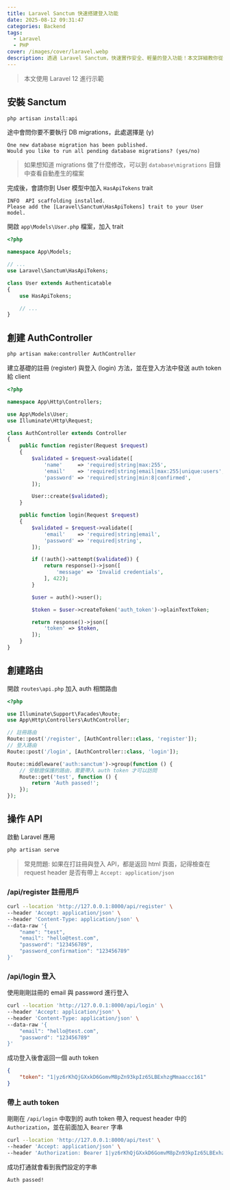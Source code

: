 ```yaml
---
title: Laravel Sanctum 快速搭建登入功能
date: 2025-08-12 09:31:47
categories: Backend
tags:
  - Laravel
  - PHP
cover: /images/cover/laravel.webp
description: 透過 Laravel Sanctum，快速實作安全、輕量的登入功能！本文詳細教你從安裝、設定到 API 驗證流程，一步步完成 Laravel 基本登入系統，適合新手開發者快速上手。
---
```


> 本文使用 Laravel 12 進行示範

## 安裝 Sanctum

```bash
php artisan install:api
```

途中會問你要不要執行 DB migrations，此處選擇是 (y)

```
One new database migration has been published.
Would you like to run all pending database migrations? (yes/no)
```

> 如果想知道 migrations 做了什麼修改，可以到 `database\migrations` 目錄中查看自動產生的檔案

完成後，會請你到 User 模型中加入 `HasApiTokens` trait

```
INFO  API scaffolding installed.
Please add the [Laravel\Sanctum\HasApiTokens] trait to your User model.
```

開啟 `app\Models\User.php` 檔案，加入 trait

```php
<?php

namespace App\Models;

// ...
use Laravel\Sanctum\HasApiTokens;

class User extends Authenticatable
{
    use HasApiTokens;

    // ...
}
```

## 創建 AuthController

```bash
php artisan make:controller AuthController
```

建立基礎的註冊 (register) 與登入 (login) 方法，並在登入方法中發送 auth token 給 client

```php
<?php

namespace App\Http\Controllers;

use App\Models\User;
use Illuminate\Http\Request;

class AuthController extends Controller
{
    public function register(Request $request)
    {
        $validated = $request->validate([
            'name'     => 'required|string|max:255',
            'email'    => 'required|string|email|max:255|unique:users',
            'password' => 'required|string|min:8|confirmed',
        ]);

        User::create($validated);
    }

    public function login(Request $request)
    {
        $validated = $request->validate([
            'email'    => 'required|string|email',
            'password' => 'required|string',
        ]);

        if (!auth()->attempt($validated)) {
            return response()->json([
                'message' => 'Invalid credentials',
            ], 422);
        }

        $user = auth()->user();

        $token = $user->createToken('auth_token')->plainTextToken;

        return response()->json([
            'token' => $token,
        ]);
    }
}
```

## 創建路由

開啟 `routes\api.php` 加入 auth 相關路由

```php
<?php

use Illuminate\Support\Facades\Route;
use App\Http\Controllers\AuthController;

// 註冊路由
Route::post('/register', [AuthController::class, 'register']);
// 登入路由
Route::post('/login', [AuthController::class, 'login']);

Route::middleware('auth:sanctum')->group(function () {
    // 受驗證保護的路由，需要帶入 auth token 才可以訪問
    Route::get('test', function () {
        return 'Auth passed!';
    });
});
```

## 操作 API

啟動 Laravel 應用

```bash
php artisan serve
```

> 常見問題: 如果在打註冊與登入 API，都是返回 html 頁面，記得檢查在 request header 是否有帶上 `Accept: application/json`

### /api/register 註冊用戶

```bash
curl --location 'http://127.0.0.1:8000/api/register' \
--header 'Accept: application/json' \
--header 'Content-Type: application/json' \
--data-raw '{
    "name": "test",
    "email": "hello@test.com",
    "password": "123456789",
    "password_confirmation": "123456789"
}'
```

### /api/login 登入

使用剛剛註冊的 email 與 password 進行登入

```bash
curl --location 'http://127.0.0.1:8000/api/login' \
--header 'Accept: application/json' \
--header 'Content-Type: application/json' \
--data-raw '{
    "email": "hello@test.com",
    "password": "123456789"
}'
```

成功登入後會返回一個 auth token

```json
{
    "token": "1|yz6rKhQjGXxkD6GomvM8pZn93kpIz65LBExhzgMmaaccc161"
}
```

### 帶上 auth token

剛剛在 `/api/login` 中取到的 auth token 帶入 request header 中的 `Authorization`，並在前面加入 `Bearer` 字串

```bash
curl --location 'http://127.0.0.1:8000/api/test' \
--header 'Accept: application/json' \
--header 'Authorization: Bearer 1|yz6rKhQjGXxkD6GomvM8pZn93kpIz65LBExhzgMmaaccc161'
```

成功打通就會看到我們設定的字串

```
Auth passed!
```
